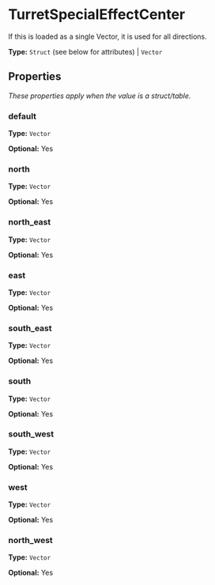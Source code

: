 # TurretSpecialEffectCenter

If this is loaded as a single Vector, it is used for all directions.

**Type:** `Struct` (see below for attributes) | `Vector`

## Properties

*These properties apply when the value is a struct/table.*

### default

**Type:** `Vector`

**Optional:** Yes

### north

**Type:** `Vector`

**Optional:** Yes

### north_east

**Type:** `Vector`

**Optional:** Yes

### east

**Type:** `Vector`

**Optional:** Yes

### south_east

**Type:** `Vector`

**Optional:** Yes

### south

**Type:** `Vector`

**Optional:** Yes

### south_west

**Type:** `Vector`

**Optional:** Yes

### west

**Type:** `Vector`

**Optional:** Yes

### north_west

**Type:** `Vector`

**Optional:** Yes

